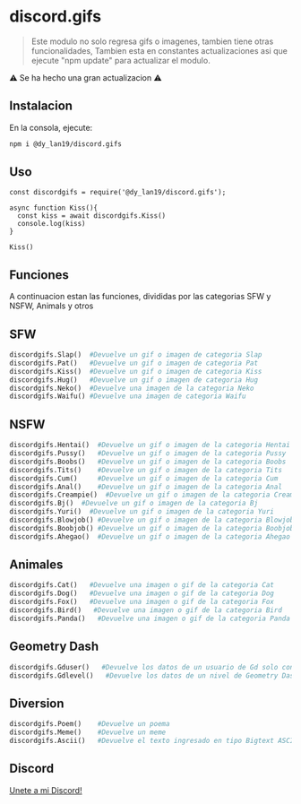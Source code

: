 # discord.gifs
>Este modulo no solo regresa gifs o imagenes, tambien tiene otras funcionalidades, Tambien esta en constantes actualizaciones asi que ejecute "npm update" para actualizar el modulo.

⚠️ Se ha hecho una gran actualizacion ⚠️



## Instalacion

En la consola, ejecute:

```bash
npm i @dy_lan19/discord.gifs
```

## Uso

```nodejs
const discordgifs = require('@dy_lan19/discord.gifs');

async function Kiss(){
  const kiss = await discordgifs.Kiss()
  console.log(kiss)
}

Kiss()

```

## Funciones

A continuacion estan las funciones, divididas por las categorias SFW y NSFW, Animals y otros

## SFW
```python
discordgifs.Slap()  #Devuelve un gif o imagen de categoria Slap
discordgifs.Pat()   #Devuelve un gif o imagen de categoria Pat
discordgifs.Kiss()  #Devuelve un gif o imagen de categoria Kiss
discordgifs.Hug()   #Devuelve un gif o imagen de categoria Hug
discordgifs.Neko()  #Devuelve una imagen de la categoria Neko
discordgifs.Waifu() #Devuelve una imagen de categoria Waifu
```

## NSFW
```python
discordgifs.Hentai()  #Devuelve un gif o imagen de la categoria Hentai
discordgifs.Pussy()   #Devuelve un gif o imagen de la categoria Pussy
discordgifs.Boobs()   #Devuelve un gif o imagen de la categoria Boobs
discordgifs.Tits()    #Devuelve un gif o imagen de la categoria Tits
discordgifs.Cum()     #Devuelve un gif o imagen de la categoria Cum
discordgifs.Anal()    #Devuelve un gif o imagen de la categoria Anal
discordgifs.Creampie()  #Devuelve un gif o imagen de la categoria Creampie
discordgifs.Bj()  #Devuelve un gif o imagen de la categoria Bj
discordgifs.Yuri()  #Devuelve un gif o imagen de la categoria Yuri
discordgifs.Blowjob() #Devuelve un gif o imagen de la categoria Blowjob
discordgifs.Boobjob() #Devuelve un gif o imagen de la categoria Boobjob
discordgifs.Ahegao()  #Devuelve un gif o imagen de la categoria Ahegao
```

## Animales
```python
discordgifs.Cat()   #Devuelve una imagen o gif de la categoria Cat
discordgifs.Dog()   #Devuelve una imagen o gif de la categoria Dog
discordgifs.Fox()   #Devuelve una imagen o gif de la categoria Fox
discordgifs.Bird()   #Devuelve una imagen o gif de la categoria Bird
discordgifs.Panda()   #Devuelve una imagen o gif de la categoria Panda
```

## Geometry Dash
```python
discordgifs.Gduser()   #Devuelve los datos de un usuario de Gd solo con su nombre  |   Argumentos: El nombre del usuario
discordgifs.Gdlevel()   #Devuelve los datos de un nivel de Geometry Dash    |  Argumentos: Nombre del nivel
```

## Diversion
```python
discordgifs.Poem()    #Devuelve un poema
discordgifs.Meme()    #Devuelve un meme
discordgifs.Ascii()   #Devuelve el texto ingresado en tipo Bigtext ASCII    | Argumentos: Texto a convertir  | Nota: Para que el modulo lo pueda convertir correctamente, debe reemplazar los espacios por '+'
```



## Discord

[Unete a mi Discord!](https://discord.gg/5SXYpZ5x8n)